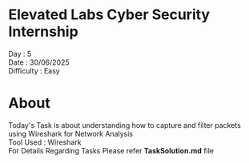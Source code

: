 # Elevated Labs Cyber Security Internship

Day : 5\
Date : 30/06/2025\
Difficulty : Easy

# About
Today's Task is about understanding how to capture and filter packets using Wireshark for Network Analysis\
Tool Used : Wireshark\
For Details Regarding Tasks Please refer **TaskSolution.md** file
